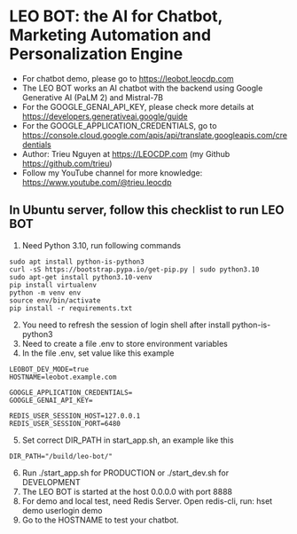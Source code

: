 # LEO BOT: the AI for Chatbot, Marketing Automation and Personalization Engine

- For chatbot demo, please go to https://leobot.leocdp.com
- The LEO BOT works an AI chatbot with the backend using Google Generative AI (PaLM 2) and Mistral-7B
- For the GOOGLE_GENAI_API_KEY, please check more details at https://developers.generativeai.google/guide 
- For the GOOGLE_APPLICATION_CREDENTIALS, go to https://console.cloud.google.com/apis/api/translate.googleapis.com/credentials
- Author: Trieu Nguyen at https://LEOCDP.com (my Github https://github.com/trieu)
- Follow my YouTube channel for more knowledge: https://www.youtube.com/@trieu.leocdp

## In Ubuntu server, follow this checklist to run LEO BOT

1. Need Python 3.10, run following commands
```
sudo apt install python-is-python3
curl -sS https://bootstrap.pypa.io/get-pip.py | sudo python3.10
sudo apt-get install python3.10-venv
pip install virtualenv
python -m venv env
source env/bin/activate
pip install -r requirements.txt
```
2. You need to refresh the session of login shell after install python-is-python3
3. Need to create a file .env to store environment variables
4. In the file .env, set value like this example
```
LEOBOT_DEV_MODE=true
HOSTNAME=leobot.example.com

GOOGLE_APPLICATION_CREDENTIALS=
GOOGLE_GENAI_API_KEY=

REDIS_USER_SESSION_HOST=127.0.0.1
REDIS_USER_SESSION_PORT=6480
```
5. Set correct DIR_PATH in start_app.sh, an example like this
```
DIR_PATH="/build/leo-bot/"
```
6. Run ./start_app.sh for PRODUCTION or ./start_dev.sh for DEVELOPMENT
7. The LEO BOT is started at the host 0.0.0.0 with port 8888
8. For demo and local test, need Redis Server. Open redis-cli, run: hset demo userlogin demo
9. Go to the HOSTNAME to test your chatbot. 